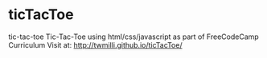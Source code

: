 # ticTacToe
tic-tac-toe
Tic-Tac-Toe using html/css/javascript as part of FreeCodeCamp Curriculum Visit at: http://twmilli.github.io/ticTacToe/
